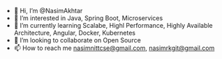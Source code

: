 - 👋 Hi, I’m @NasimAkhtar
- 👀 I’m interested in Java, Spring Boot, Microservices
- 🌱 I’m currently learning Scalabe, Highl Performance, Highly Available Architecture, Angular, Docker, Kubernetes
- 💞️ I’m looking to collaborate on Open Source
- 📫 How to reach me nasimnittcse@gmail.com, nasimrkgit@gmail.com

<!---
NasimAkhtar/NasimAkhtar is a ✨ special ✨ repository because its `README.md` (this file) appears on your GitHub profile.
You can click the Preview link to take a look at your changes.
--->
